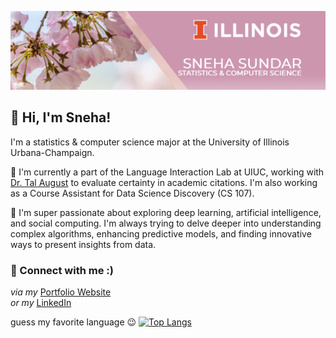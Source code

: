 ![image](https://github.com/snehasund/snehasund/blob/main/linkedin-banner-image-5.png)

<h2> 💌 Hi, I'm Sneha!</h2>

I'm a statistics & computer science major at the University of Illinois Urbana-Champaign.

💛 I'm currently a part of the Language Interaction Lab at UIUC, working with [Dr. Tal August](https://talaugust.github.io/) to evaluate certainty in academic citations. I'm also working as a Course Assistant for Data Science Discovery (CS 107). 

💭 I'm super passionate about exploring deep learning, artificial intelligence, and social computing. I'm always trying to delve deeper into understanding complex algorithms, enhancing predictive models, and finding innovative ways to present insights from data.

### 🔗 Connect with me :)
*via my* [Portfolio Website](http://snehasund.github.io)
<br>
*or my* [LinkedIn](https://linkedin.com/in/sneha-sundar26)

guess my favorite language 😉
[![Top Langs](https://github-readme-stats.vercel.app/api/top-langs/?username=snehasund&layout=donut)](https://github.com/snehasund/github-readme-stats)

<!--
**snehasund/snehasund** is a ✨ _special_ ✨ repository because its `README.md` (this file) appears on your GitHub profile.

Here are some ideas to get you started:

- 🔭 I’m currently working on ...
- 🌱 I’m currently learning ...
- 👯 I’m looking to collaborate on ...
- 🤔 I’m looking for help with ...
- 💬 Ask me about ...
- 📫 How to reach me: ...
- 😄 Pronouns: ...
- ⚡ Fun fact: ...
-->
